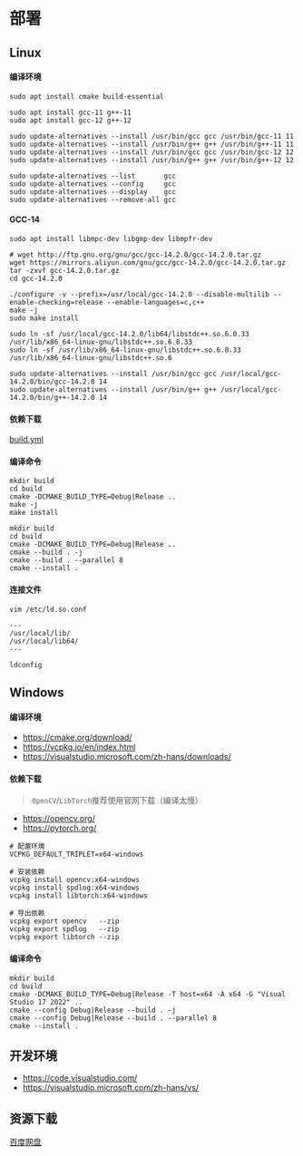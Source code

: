 # 部署

## Linux

#### 编译环境

```
sudo apt install cmake build-essential

sudo apt install gcc-11 g++-11
sudo apt install gcc-12 g++-12

sudo update-alternatives --install /usr/bin/gcc gcc /usr/bin/gcc-11 11
sudo update-alternatives --install /usr/bin/g++ g++ /usr/bin/g++-11 11
sudo update-alternatives --install /usr/bin/gcc gcc /usr/bin/gcc-12 12
sudo update-alternatives --install /usr/bin/g++ g++ /usr/bin/g++-12 12

sudo update-alternatives --list       gcc
sudo update-alternatives --config     gcc
sudo update-alternatives --display    gcc
sudo update-alternatives --remove-all gcc
```

#### GCC-14

```
sudo apt install libmpc-dev libgmp-dev libmpfr-dev

# wget http://ftp.gnu.org/gnu/gcc/gcc-14.2.0/gcc-14.2.0.tar.gz
wget https://mirrors.aliyun.com/gnu/gcc/gcc-14.2.0/gcc-14.2.0.tar.gz
tar -zxvf gcc-14.2.0.tar.gz
cd gcc-14.2.0

./configure -v --prefix=/usr/local/gcc-14.2.0 --disable-multilib --enable-checking=release --enable-languages=c,c++
make -j
sudo make install

sudo ln -sf /usr/local/gcc-14.2.0/lib64/libstdc++.so.6.0.33 /usr/lib/x86_64-linux-gnu/libstdc++.so.6.0.33
sudo ln -sf /usr/lib/x86_64-linux-gnu/libstdc++.so.6.0.33   /usr/lib/x86_64-linux-gnu/libstdc++.so.6

sudo update-alternatives --install /usr/bin/gcc gcc /usr/local/gcc-14.2.0/bin/gcc-14.2.0 14
sudo update-alternatives --install /usr/bin/g++ g++ /usr/local/gcc-14.2.0/bin/g++-14.2.0 14
```

#### 依赖下载

[build.yml](../.github/workflows/build.yml)

#### 编译命令

```
mkdir build
cd build
cmake -DCMAKE_BUILD_TYPE=Debug|Release ..
make -j
make install

mkdir build
cd build
cmake -DCMAKE_BUILD_TYPE=Debug|Release ..
cmake --build . -j
cmake --build . --parallel 8
cmake --install .
```

#### 连接文件

```
vim /etc/ld.so.conf

---
/usr/local/lib/
/usr/local/lib64/
---

ldconfig
```

## Windows

#### 编译环境

* https://cmake.org/download/
* https://vcpkg.io/en/index.html
* https://visualstudio.microsoft.com/zh-hans/downloads/

#### 依赖下载

> `OpenCV`/`LibTorch`推荐使用官网下载（编译太慢）

* https://opencv.org/
* https://pytorch.org/

```
# 配置环境
VCPKG_DEFAULT_TRIPLET=x64-windows

# 安装依赖
vcpkg install opencv:x64-windows
vcpkg install spdlog:x64-windows
vcpkg install libtorch:x64-windows

# 导出依赖
vcpkg export opencv   --zip
vcpkg export spdlog   --zip
vcpkg export libtorch --zip
```

#### 编译命令

```
mkdir build
cd build
cmake -DCMAKE_BUILD_TYPE=Debug|Release -T host=x64 -A x64 -G "Visual Studio 17 2022" ..
cmake --config Debug|Release --build . -j
cmake --config Debug|Release --build . --parallel 8
cmake --install .
```

## 开发环境

* https://code.visualstudio.com/
* https://visualstudio.microsoft.com/zh-hans/vs/

## 资源下载

[百度网盘](https://pan.baidu.com/s/1mNAXgaBV6lTQ1qkeFtnOtA?pwd=33p1)
